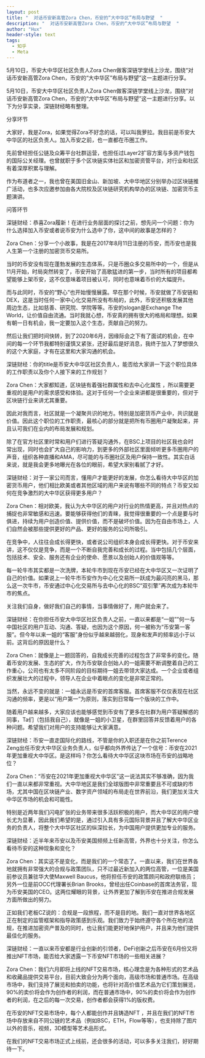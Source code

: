 ```yaml
---
layout: post
title: "  对话币安新高管Zora Chen，币安的“大中华区”布局与野望  "
description: "  对话币安新高管Zora Chen，币安的“大中华区”布局与野望  "
author: "Hux"
header-style: text
tags:
  - 知乎
  - Meta
---
```


​5月10日，币安大中华区社区负责人Zora Chen做客深链学堂线上沙龙，围绕“对话币安新高管Zora Chen，币安的“大中华区”布局与野望”这一主题进行分享。



5月10日，币安大中华区社区负责人Zora Chen做客深链学堂线上沙龙，围绕“对话币安新高管Zora Chen，币安的“大中华区”布局与野望”这一主题进行分享。以下为分享实录，深链财经略有整理。

分享环节

大家好，我是Zora，如果觉得Zora不好念的话，可以叫我萝拉。我目前是币安大中华区的社区负责人。加入币安之前，也一直都在币圈工作。

先前曾经担任公链及众筹平台社群运营，也担任过Layer2扩容方案与多资产钱包的国际公关经理。也曾就职于多个区块链实体社区和加密资管平台，对行业和社区有着深厚积累与理解。

作为布道者之一，我也曾在美国旧金山、新加坡、大中华地区分别举办过区块链推广活动，也多次应邀参加由各大院校及区块链研究机构举办的区块链、加密货币主题演讲。

问答环节

深链财经：恭喜Zora履新！在进行业务层面的探讨之前，想先问一个问题：你为什么选择加入币安或者说币安为什么选中了你，这中间的故事是怎样的？

Zora Chen：分享一个小故事，我是在2017年8月11日注册的币安，而币安也是我人生第一个注册的加密货币交易所。

当时的币安没有现在蓬勃发展的生态体系，只是币圈众多交易所中的一个，但是从11月开始，时局突然转变了，币安开始了高歌猛进的第一步，当时所有的项目都希望能够上架币安，这不仅意味着项目被认可，同时也意味着币价的大幅提升。

而与此同时，币安的“野心”也开始慢慢展露。早在那个时候，币安就做了币安链和DEX，这是当时任何一家中心化交易所没有布局的，此外，币安还积极发展其他周边生态，比如慈善、研究院、学院等等。币安的slogan是Exchange The World，让价值自由流通。当时我就心想，币安真的拥有很大的格局和理想。如果有朝一日有机会，我一定要加入这个生态，贡献自己的努力。

然后让我们把时间快转，到了2020年6月，因缘际会之下有了面试的机会，在中间的每一个环节我都特别谨慎又紧张，还好最后是好消息，我终于加入了梦想很久的这个大家庭，才有在这里和大家沟通的机会。

深链财经：你的title是币安大中华区社区负责人，能否给大家讲一下这个职位具体的工作职责以及你个人接下来的工作规划？

Zora Chen：大家都知道，区块链有着强社群属性和去中心化属性 ，所以需要更重视的是用户的需求感受和体验。这对于任何一个企业来讲都是很重要的，但对于区块链行业来讲尤其重要。

因此对我而言，社区就是一个凝聚共识的地方。特别是加密货币产业中，共识就是价值。因此这个职位的工作职责，最核心的部分就是把所有币圈用户凝聚起来，并且认可我们在业内的布局发展和规划。

除了在官方社区里时常和用户们进行答疑沟通外，在BSC上项目的社区我也会时常出现，同时也会扩大自己的影响力，到更多的外部社区里面倾听更多币圈用户的声音，组织各种直播和AMA，尽可能的与币圈社区及用户保持一致性。其实白话来说，就是我会更多地曝光在各位的眼前，希望大家别看腻了才好。

深链财经：对于一家公司而言，懂用户才能更好的发展，你怎么看待大中华区的加密货币用户，他们相比欧美或者其他区域的用户来说有哪些不同的特点？币安又如何在竞争激烈的大中华区获得更多用户？

Zora Chen：相对欧美，我认为大中华区的用户对行业的热情更高，并且对热点的捕捉也非常敏感和迅速。要能够获得他们的青睐，我觉得很重要的一个点是要与时俱进，持续为用户创造价值、提供价值，而不是破坏价值。因为在自由市场上，人们自然会被那些提供更好的产品、更好的服务的公司所吸引。

在竞争中，人往往会成长得更快，或者说公司组织本身会成长得更快。对于币安来讲，这不仅仅是竞争，而是一个不断自我完善和成长的过程。当中包括几个层面，包括技术、安全、服务还有企业的使命、愿景以及创始人的价值观等等。

每一轮牛市其实都是一次洗牌，本轮牛市到现在币安已经在大中华区又一次证明了自己的价值。如果说上一轮牛市币安作为中心化交易所一跃成为最闪亮的黑马，那么这一次牛市，币安通过中心化交易所与去中心化的BSC“双引擎”再次成为本轮牛市的焦点。

关注我们自身，做好我们自己的事情，当事情做好了，用户就会来了。

深链财经：在你担任币安大中华区社区负责人之前，一直以来都是“一姐””何一与中国社区的用户互动、沟通、答疑，也因为这个原因，何一被称为“币安第一客服”。但今年以来一姐的“客服”身份似乎越来越弱化，现身和发声的频率远小于以前。这背后的原因是什么？

Zora Chen：就像是上一题回答的，自我成长完善的过程包含了非常多的变化。随着币安的发展、生态的扩大，作为币安联合创始人的一姐需要不断调整着自己的工作重心，公司也有太多不同阶段的目标期待一姐去带领大家达成。一个企业或者组织发展壮大的过程中，领导人在企业中着眼点的变化是非常正常的。

当然，永远不变的就是：一姐永远是币安的首席客服。首席客服不仅仅表现在社区沟通的频率，更是以“用户第一”为原则，落实到日常每一个版块的工作中。

随着用户越来越多，大家应该也能够感觉到币安有了更多在社群为用户答疑解惑的同事，Ta们（包括我自己），就像是一姐的小卫星，在群里回答并反馈着用户的各种问题。希望我们对用户的支持能够让大家满意。

深链财经：币安一直走国际化的路线，不管是你的入职还是在你之前Terence Zeng出任币安大中华区业务负责人，似乎都向外界传达了一个信号：币安在2021年更加重视大中华区。是这样吗？你怎么看待大中华区这块市场在币安的战略地位？

Zora Chen：“币安在2021年更加重视大中华区”这一说法其实不够准确，因为我们一直以来都非常重视。大中华地区是我们全球版图中非常重要且不可或缺的市场，尤其中国在区块链产业、数字资产领域的布局走在世界前沿，我们更加关注大中华区市场的机会和可能性。

特别是近两年我们闪电扩张的业务带来很多活跃积极的用户，而大中华区的用户增长尤为显著，因此我们希望的是，通过引入具有多元国际背景并且了解大中华区业务的负责人，将整个大中华区社区的纵深拉长，为中国用户提供更加专业的服务。

深链财经：近半年来币安以及币安美国频频上任新高管，外界也十分关注，你怎么看待币安的这种现象和变化？

Zora Chen：其实这不是变化，而是我们的一个常态了。一直以来，我们在世界各地就拥有非常强大的合规与政策团队，只不过最近新加入的两位高管，一位是美国前参议员兼驻华大使Maxwell Baucus，他将担任币安的政策顾问和政府联络员；另外一位是前OCC代理署长Brian Brooks，曾经出任Coinbase的首席法务官，现为币安美国的CEO。这两位耀眼的背景，让外界更加了解到币安在推进合规发展方面所做出的努力。

正如我们老板CZ说的：合规是一段旅程，而不是目的地。我们一直对世界各地区正在制定的监管框架和指导政策感到乐观。我们致力于始终遵守各个所在地的法规，在推进加密资产普及的同时，也让我们能更好地保护用户，并且来为他们提供最佳化的服务。

深链财经：一直以来币安都是行业创新的引领者，DeFi创新之后币安在6月份又将推出NFT市场，能否给大家透露一下币安NFT市场的一些相关进展？

Zora Chen：我们六月即将上线的NFT交易市场，核心理念是为各种形式的艺术品和收藏品提供交易平台，目前大致会分为两个面向，高级市场和普通市场。在高级市场中，我们支持了展览和拍卖的功能，也将针对高价值艺术品为它们策划展览，90%的卖价将会作为创作者的利润，而在普通市场中，90%的卖价将会作为创作者的利润，在之后的每一次交易，创作者都会获得1%的版权费。

在币安的NFT交易市场中，每个人都能创作并且铸造NFT ，并且在我们的NFT市场中存放来自不同公链的艺术品（例如BSC，ETH，Flow等等），也支持除了图片以外的音乐，视频，3D模型等艺术品形式。

在我们的NFT交易市场正式上线前，还会很多的活动，可以多多关注我们，好好期待一下。

